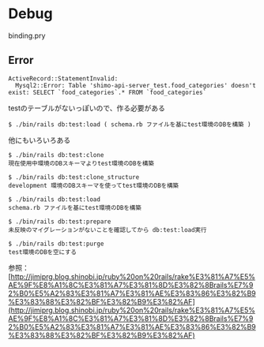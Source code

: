 # Debug
binding.pry

## Error
```
ActiveRecord::StatementInvalid:
  Mysql2::Error: Table 'shimo-api-server_test.food_categories' doesn't exist: SELECT `food_categories`.* FROM `food_categories`
```

testのテーブルがないっぽいので、作る必要がある

```
$ ./bin/rails db:test:load ( schema.rb ファイルを基にtest環境のDBを構築 )
```


他にもいろいろある

```
$ ./bin/rails db:test:clone
現在使用中環境のDBスキーマよりtest環境のDBを構築
```

```
$ ./bin/rails db:test:clone_structure
development 環境のDBスキーマを使ってtest環境のDBを構築
```

```
$ ./bin/rails db:test:load
schema.rb ファイルを基にtest環境のDBを構築
```

```
$ ./bin/rails db:test:prepare
未反映のマイグレーションがないことを確認してから db:test:load実行
```

```
$ ./bin/rails db:test:purge
test環境のDBを空にする
```

参照：
[http://jimiprg.blog.shinobi.jp/ruby%20on%20rails/rake%E3%81%A7%E5%AE%9F%E8%A1%8C%E3%81%A7%E3%81%8D%E3%82%8Brails%E7%92%B0%E5%A2%83%E3%81%A7%E3%81%AE%E3%83%86%E3%82%B9%E3%83%88%E3%82%BF%E3%82%B9%E3%82%AF](http://jimiprg.blog.shinobi.jp/ruby%20on%20rails/rake%E3%81%A7%E5%AE%9F%E8%A1%8C%E3%81%A7%E3%81%8D%E3%82%8Brails%E7%92%B0%E5%A2%83%E3%81%A7%E3%81%AE%E3%83%86%E3%82%B9%E3%83%88%E3%82%BF%E3%82%B9%E3%82%AF)
